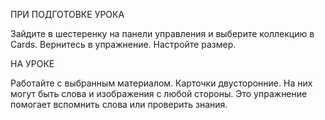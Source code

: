 ПРИ ПОДГОТОВКЕ УРОКА

Зайдите в шестеренку на панели управления и выберите коллекцию в Cards. Вернитесь в упражнение. Настройте размер.

НА УРОКЕ

Работайте с выбранным материалом. Карточки двусторонние. На них могут быть слова и изображения с любой стороны. Это упражнение помогает вспомнить слова или проверить знания.

